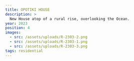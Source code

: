 ```yaml
---
title: OPOTIKI HOUSE
description: >
  New House atop of a rural rise, overlooking the Ocean.
year: 2023
position: 4
images:
  - src: /assets/uploads/R-2303-2.png  
  - src: /assets/uploads/R-2303-1.png
  - src: /assets/uploads/R-2303-3.png 
tags: residential
---
```




